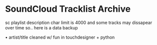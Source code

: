# SoundCloud Tracklist Archive

sc playlist description char limit is 4000 and some tracks may dissapear over time so.. here is a data backup

• artist/title cleaned w/ fun in touchdesigner + python
